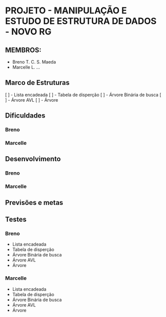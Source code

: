 # PROJETO - MANIPULAÇÃO E ESTUDO DE ESTRUTURA DE DADOS - NOVO RG

## MEMBROS:

* Breno T. C. S. Maeda
* Marcelle L. ...

## Marco de Estruturas

[ ] - Lista encadeada
[ ] - Tabela de disperção
[ ] - Árvore Binária de busca
[ ] - Árvore AVL
[ ] - Árvore 


## Dificuldades

### Breno

### Marcelle


## Desenvolvimento

### Breno

### Marcelle


## Previsões e metas


## Testes

### Breno
 - Lista encadeada
 - Tabela de disperção
 - Árvore Binária de busca
 - Árvore AVL
 - Árvore 

### Marcelle
 - Lista encadeada
 - Tabela de disperção
 - Árvore Binária de busca
 - Árvore AVL
 - Árvore 

